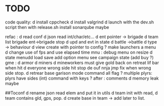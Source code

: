 # TODO

code quality:
d	install cppcheck
d	install valgrind
d	launch with the dev.sh script then with release.sh
	install sonarqube maybe



refac :
d	read conf
d	json read int/char/etc...
d	ent pointer -> brigade
d	team list brigade ent->brigade stop
d	upd and evt in state
d	battle ->battle
d	type -> behaviour
d	view create with pointer to config ?
	make launchers a menu
d	change use of fps and use elapsed time
mnu :
	debug menu on resize
d	state menudd
	load
	save
	add option menu
	see campaign state (add buy ?) 
gme :
d	armor
d	miners
d	mineworkers must give gold back on retreat
	lif bar  when hit
d	everyone wrong side hit stop de ouf
	nnja jmp fix when wrong side stop.
d	retrear base
	garison mode
	command all flag ? 
	multiple plyrs:
		plyrs have sides (int)
	command with keys ?
after :
	comments
d	memory leak maybe
	
	
##Toconf
d	rename json read elem and put it in utils
d	team init with read,
d	team contains gld, gps, pop.
d	create base in team -> add later to list.
	
	
